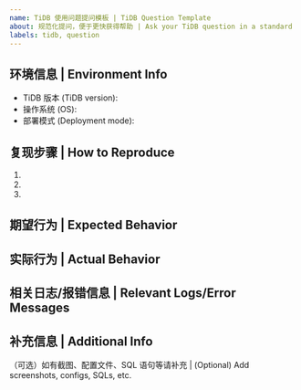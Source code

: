 ```yaml
---
name: TiDB 使用问题提问模板 | TiDB Question Template
about: 规范化提问，便于更快获得帮助 | Ask your TiDB question in a standard format for quick help
labels: tidb, question
---
```


## 环境信息 | Environment Info

- TiDB 版本 (TiDB version):
- 操作系统 (OS):
- 部署模式 (Deployment mode):

## 复现步骤 | How to Reproduce

1. 
2. 
3. 

## 期望行为 | Expected Behavior

## 实际行为 | Actual Behavior

## 相关日志/报错信息 | Relevant Logs/Error Messages

## 补充信息 | Additional Info

（可选）如有截图、配置文件、SQL 语句等请补充 | (Optional) Add screenshots, configs, SQLs, etc.

